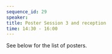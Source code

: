 ```yaml
---
sequence_id: 29
speaker: 
title: Poster Session 3 and reception
time: 14:30 - 16:00
---
```


See below for the list of posters.